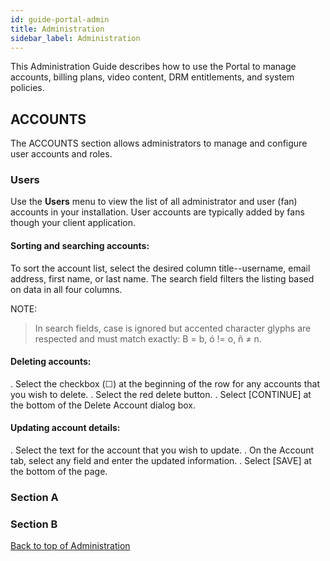 ```yaml
---
id: guide-portal-admin
title: Administration 
sidebar_label: Administration
---
```


This Administration Guide describes how to use the Portal 
to manage accounts, billing plans, video content, DRM entitlements, 
and system policies.

## ACCOUNTS

The ACCOUNTS section allows administrators to manage and configure user 
accounts and roles.

### Users 

Use the __Users__ menu to view the list of all administrator and user (fan) 
accounts in your installation. 
User accounts are typically added by fans though your client application.

#### Sorting and searching accounts:

To sort the account list, select the desired column title--username, email 
address, first name, or last name. 
The search field filters the listing based on data in all four columns.

NOTE: 
> In search fields, case is ignored but accented character glyphs are respected and must match exactly: B = b, ó != o, ñ &ne; n.


#### Deleting accounts:

. Select the checkbox (&#9744;) at the beginning of the row for any accounts that you wish to delete.
. Select the red delete button.
. Select [CONTINUE] at the bottom of the Delete Account dialog box.

#### Updating account details:

. Select the text for the account that you wish to update.
. On the Account tab, select any field and enter the updated information.
. Select [SAVE] at the bottom of the page.


### Section A


### Section B



[Back to top of Administration](guide-portal-admin)




<!--

// Is regex searching available for geeky admins?
// ; i.e., ó != o, ñ &ne; n, etc.
// * [*] Matches only look at the beginning of a word.
// * [*] Some pages require at least three characters to be entered.
-->


<!-- DO NOT CHANGE orbis-portal-admin NAME YET

# Orbis API Documentation 

// * EPC: terminology usage
// "administrative" == adjective
// "adminstration"  == general noun  
// "administrator"  == person

-->

<!-- image::Users-UserAccounts.jpg[details screen, role="text-left", width="80%", scaledwidth="75%"] -->


<!--
// To update details for an account&colon;


+
image::Users-Account.jpg[details screen, role="text-left", width="80%", scaledwidth="75%"]

////
{
[[package]]package:: 
    A defined collection of one or more video assets.  
    Although it is not required, a package is usually 
    associated with a <<doc-glossary.adoc#billing_plan,billing plan>>.


Viewing the list of user accounts

searching
sorting by: first name, last name, email address, account type, status 
(active/disabled), registered(???), verified, last login 
Basic information: billing address, email, preferences, etc.
Detailed subscription/billing/payment/support history (this might only 
be a reference)
Inviting new users 
User accounts cannot be directly created.  Admins can only extend invitations 
(via email); users must then register and verify, etc. 
Adding user names to accounts (such as for families)?
Will user names be associated with email accounts?
Updating account information:
Email Account:
Viewing/Editing basic info: username* (default = same as email address), 
first name, last name, email address*, phone numbers
Generate a new password

Device Registration and Login

Manage User Watch Lists
Payment Info: Payment method, Billing address
Billing Details: credits available, payment history, associated subscription plans
applying credit: amount, currency, and notes
issuing a refund: amount, currency, and notes
Viewing History
Recurring Subscription plan 
Web purchase 
applying credit: amount, currency, and notes
issuing a refund: amount, currency, and notes
iTunes purchase
applying credit: amount, currency, and notes
refunds must be requested by the user directly from Apple
preferences, etc.
Social Account
Viewing basic info: first name, last name, profile URL, email address
Disconnecting from a social account (if user also has a regular fan (email) account)
Deactivating and Deleting accounts
Cascade: delete associated entitlements, etc.

}
////

// === Administrators
// TODO: Suggest using "Members" instead of using "Users"


Creating administrator accounts&colon;::
Only SuperAdmins can create new administrator accounts.

// image::Admins-AdminAccounts.jpg[details screen, role="text-left", width="80%",scaledwidth="50%"]

Update roles and permissions for an account&colon;::
Select the text for the (administrator) account that you wish to update.

Remove roles from an account&colon;::
. Select the menu:Users[] menu.
. Select the text of the account that you wish to update.
. Select the *Roles* tab.
. On the Roles tab, select the checkbox (&#9744;) at the beginning of the row 
for any roles that you wish to remove.
. Select the red Remove Roles button (&#9940;).
. On the Remove Roles dialog box, select btn:[CONTINUE].

Assign additional roles to an account&colon;::
. On the Roles tab, select btn:[ASSIGN ROLES].
. On the Assign Roles dialog box, select the plus sign (+) at the left of any 
roles that you wish to add.
. Select btn:[ASSIGN] at the bottom of the dialog box.
+
// image::Admins-Roles.jpg[details screen,role="text-left", width="80%",scaledwidth="50%"]

// * The Permissions tab displays all current permissions for the selected administrator.
// +
// image::Admins-Permissions.jpg[details screen, role="text-left", width="80%",scaledwidth="50%"]

Demoting accounts&colon;::
If needed, administrator accounts can be demoted to basic user accounts. 
Demotion removes all administrative privileges from the account. 
. Select the checkbox at the beginning of the row for any accounts that you wish to demote.
. Select the red demote button.
. Select btn:[DEMOTE] at the bottom of the Demote Administrator dialog box.
+
image::Admins-DemoteUser.jpg[details screen, role="text-left", width="80%",scaledwidth="50%"]

SuperAdmins can restore administrative account privileges.

////
{
Administrator Accounts
(Suggestion: use the term member rather than user within the UI to refer to 
Admins and members of Roles to avoid confusion with fans.)

Inviting new Admins via email
By default, new Admins should belong to an existing group with read only permissions
Adding/Removing Roles
Setting Groups
By default, permissions for new groups should be read only; create, update, 
delete permissions must be explicitly granted
Viewing Permissions 
Roles
The Administrators Guide describes how to use the platform  Portal to manage 
accounts, billing plans, video content, and entitlements.

By default, Portal administrator accounts may be assigned to the following roles:

(See: Roles, Permissions & Authorizing Resources)
 Administrators
Defines all admin types and permissions for your installation
Content Editors
Asset and category permissions
Customer Service 
Account permissions: user details read/write, delete users, read and cancel 
subscriptions, refund.
All entitlement permissions
Package Managers
Entitlement permissions on all packages
Pricing Managers
Billing plan permissions


User Managers
OAM user details read/write, delete users, read policies
searching and sorting by name, description, number of members
Members (Users): searching, viewing, and sorting group members by first name, 
last name, and email address
add/remove members
Permissions – Roles with Descriptions (Add/Remove view and edit permissions)
Manage roles
Add sites
Export users (members)
View full secret key
View partial secret key
Edit site settlings
Providers configuration and permissions
Schema editor (!!!)
Restrictions
Signals
Edit policies and templates
UI Builder - Edit Layout / CSS /JS
Edit schema (!!!)
Identity sync permissions
comments setup and settings
Moderation management
Gamification settings
Enable/Disable client-side access
Identities, Syndication, and Usage


Reports
Settings (affects all accounts, User and Admin, universally!)
concurrent streaming limits
email verification,
email template, login attempts, lockout time, token TTL, two-factor 
authentication, Password Requirements (strength)
RESET PASSWORD
require email verification
email template
password reset page URL
NEW USER REGISTRATION
email template
password reset page URL

}
////


=== Roles
Select menu:Roles[] to view and manage the list of all current administrative 
roles in your installation. 

image::Roles-RoleList.jpg[a the account details screen, width="80%", scaledwidth="50%"]

////
{
.Sorting Roles ?
You can sort the listing by username, email address, first name, or last name 
by electing on the desired column title. 
The search field filters the listing based on data in all four columns.
}
////

Creating a new role&colon;::
. On the Roles page, select btn:[ADD NEW] at the top of the page.
. On the Create New Role dialog box, enter a name and description.
. Select btn:[CREATE] at the bottom of the dialog box.
+
image::Roles-CreateNewRole.jpg[a the account details screen, width="80%", scaledwidth="50%"]


////
{
==== Updating a Role
.Updating Account Details
To update details for an account:

. Select the text for the account that you wish to update.
. On the Account tab, select any field and enter the updated information.
. Select  btn:[SAVE] at the bottom of the page.
}
////

Deleting roles&colon;::
. Select the checkbox (&#9744;) at the beginning of the row for any roles 
that you wish to delete.
. Select the red delete button.
. Select btn:[CONTINUE] at the bottom of the Delete Role dialog box.
+
*NOTE:*
The core platform roles cannot be deleted.


////
{
=== Permissions
Permissions determine which abilities are available to administrators your within 
your installation.

=== Settings
}
////


// ============================================================================== //
== STORE 
The STORE section allows administrators to manage products, billing plans, 
asset packages, and other store details.

=== Products 
Products connect billing plans with asset packages.
Select menu:Products[] to view and manage the list of products defined in your 
installation. 


Creating a product&colon;::
. Select menu:Products[] from the left menu column to view the current list of products.
. On the Product List page, select btn:[ADD NEW].
. Define the new product:
..  Enter a new name, short description, and long description in the appropriate fields.
..	Enter a store product ID for at least one payment method.
..  Optionally, add key-value pairs to include any custom data for the product.
..	Under PRICING, select the desired currency and enter the price amounts to 
be sent to each payment processor.
..	Select an existing Asset Package to add.
..	Select an existing Billing Plan to add.
//.. Select the PRODUCTS tab.
//.. Select the packages that you 
. Select btn:[SAVE].


Deleting/removing products&colon;::
. On the Product List page, select the checkbox (&#9744;) at the beginning of 
the row for any products that you wish to delete.
. Select the red delete button.
. Select btn:[CONTINUE] at the bottom of the Delete Products dialog box.

////
{
==== Custom Attributes 
...
}
////

=== Billing Plans
Billing Plans associate a price with a recurring (or non-recurring) billing 
schedule.
Select menu:Billing_Plans[] to view and manage the list of billing plans 
defined in your installation. 

Creating a billing plan&colon;::
. Select menu:Billing_Plans[] on the left side to view the billing plans list.
. On the Billing Plans page, select btn:[ADD NEW] at the top of the page.
. Define the new billing plan on the DETAILS tab:
..  Enter a new name in the BILLING PLAN ID field.
..	Enter a DESCRIPTION for the new billing plan.
..	Under PRICING, select the desired currency and enter the price amounts to be 
sent to each payment processor.
..	Select the BILLING TYPE frequency.
//..	Select the PRODUCTS tab.
//.. Select the packages that you 
. Select btn:[SAVE].


////
{
=== Billing Plans

==== Creating a Billing Plan

===== Details
The Details tab...

===== Products 
...

==== Updating a Billing Plan
}
////

Deleting billing plans&colon;::
. Select the checkbox (&#9744;) at the beginning of the row for any billing 
plans that you wish to delete.
. Select the red delete button.
. Select btn:[CONTINUE] at the bottom of the Delete Billing Plans dialog box.

=== Asset Packages
You can group your video assets in the CMS into packages and then designate these 
packages as free or available for purchase.
Select menu:Asset_Packages[] to view and manage the list of asset packages 
defined in your installation. 

Creating an asset package&colon;::
. On the Asset Packages page, select btn:[ADD NEW] at the top of the page.
+
image::AssetPackages-AssetPackages.jpg[details screen,width="80%", scaledwidth="50%"]
+
. On the Details tab:
    .. Enter a name and description.
    .. Select the blue btn:[+] Whitelist Regions button to add desired regions.
    .. Select the checkbox if this will be a free package. 
    .. Select the Assets tab.
+ 
image::AssetPackages-Details.jpg[details screen, width="80%", scaledwidth="50%"]
+
. On the Assets tab:
    .. Select btn:[ADD NEW] in the middle of the page.
    .. Select assets from the Add Assets list. ...
    .. Select btn:[ADD].
    .. Select the Products tab.
+
image::AssetPackages-AddRegions.jpg[details screen,width="80%", scaledwidth="50%"]
+
. On the Products tab:
    .. Select products from the list based on name, package ID, or billing plan ID. ...
    .. Select the Custom Attributes tab.
. On the Custom Attributes tab:
+
Enter product details such as league, sport, SKU ID, descriptions, etc. 
+
image::AssetPackages-CustomAttributes.jpg[details screen, width="80%", scaledwidth="50%"]
+
. Select btn:[SAVE] at the bottom of the page.
+
The new asset package will now appear in the list.

// image::AssetPackages-New.jpg[a the account details screen,width="80%", scaledwidth="50%"]


Deleting asset packages&colon;::
. Select the checkbox (&#9744;) at the beginning of the row for any asset 
packages that you wish to delete.
. Select the red delete button.
. Select btn:[CONTINUE] at the bottom of the Delete Asset Packages dialog box.

////
{
==== Assets 
...
}
////



// ============================================================================== //
== CONTENT 
The CONTENT section allows administrators to modify descriptive 
information for your video assets.


=== Channels
The menu:Channels[] page allows administrators to view and manage platform content and descriptions.
//Select menu:Channels[] to view, search, filter, and manage the contents and descriptions of the 
//channels available in your installation. 

image::Channels-Channels.jpg[details screen, width="80%", scaledwidth="50%"]

Applying blackout restrictions to live linear channels&colon;::
// !!!: Needs updating

. Select the menu:Channels[] menu item.
. Select the row of the desired channel.
. Select the blue btn:[+] button to add blackout regions.
. Select the checkboxes (*&#9744;*) at the beginning of the row for any 
regions that you wish to restrict from viewing this channel.
. Select the btn:[ADD] button. The new blackout regions will now be listed for the channel.
. Select the btn:[SAVE] button to finish setting the blackout regions.
// img	


Updating descriptions for live linear channels&colon;::
//DONE: as of 18-Nov-2018
In this release, you can change the channel name, change the short name, and add blackout regions.
All other fields are currently read-only.
. Select the menu:Channels[]  menu item.
. Select the row of the desired channel.
. Optionally, select the *NAME* field and enter a new channel name.
. Optionally, select the *SHORT NAME* field and enter a new short name. 
. Scroll down on the page to view any remaining description fields.
. Select the btn:[SAVE] button to finish updating the channel descriptions.
// img


//column sorting available

////
{
==== Details
The Details tab...

==== Programs 
...
}
////

=== Schedule
The menu:Schedule[] page allows administrators to search, view, and manage  
electronic program guide (EPG) entries that are available within your installation. 

image::Schedule-Programs.jpg[details screen, width="80%", scaledwidth="50%"]

Viewing programs for a live linear channel&colon;::
. Select the menu:Schedule[] menu item.
. Optionally, select a desired start date and start time for the program schedule 
by typing or selecting a date and time from calendar field.
. Select a channel from the *Channel* field to filter the Program list. 
+
You may need to clear any channels that you have previously selected during your session.
(Channel filter selections persist for the current login session, unless manually changed or cleared.)
. Optionally, select one or more program types from the *Type* field to filter the Program list. 
+
image::Schedule-Viewing.jpg[details screen, width="80%", scaledwidth="50%"]
// todo: add call-outs for steps to screenshot above


Applying blackout restrictions to scheduled programs&colon;::
. Select the menu:Schedule[] menu item.
. Select the scheduled program that you want to restrict.
+
image::sched-1.png[the initial program schedule, width="80%", scaledwidth="50%"]
. Select the blue btn:[+] to add blackout regions.
+
image::sched-3.png[the initial program schedule, width="80%", scaledwidth="50%"]
. Select the checkboxes (&#9744;) at the beginning of the row for any regions that you wish to 
restrict from viewing the program.
+
image::sched-4.png[the initial program schedule, width="80%", scaledwidth="50%"]
. Select the btn:[ADD] button. The new blackout regions will now be listed for the program.
. Select the btn:[SAVE] button to finish setting the blackout regions.
+
image::sched-6.png[the initial program schedule, width="80%", scaledwidth="50%"]


// Updating program details:
// Select the row of the desired program.


=== VOD Catalog
The menu:VOD_Catalog[] page allows administrators to search, view, and manage 
video on demand (VOD) content available within your installation. 

Playing the video content to confirm access to the correct asset&colon;::
. Scroll down to the Playback Assets section .
. Click the play icon (&#9654;) to the left of the DASH PRIMARY URL field.
. Click the play icon (&#9654;) that appears in the popup media window.

//!!! add some screen shots/ gifs

Updating descriptions for VOD content&colon;::
In this release, you can change the program name, short name, general description, 
and short description for VOD entries.
All other fields are currently read-only.
// ?... and add blackout regions. ?
. Select the menu:VOD_Catalog[] menu item.
. Select the *Search* field and enter a character string that you want to find in the VOD Catalog.
. Optionally, select one or more program types to filter the VOD Catalog list. 
+
image::VOD-Update.jpg[details screen, width="80%", scaledwidth="50%"]
+
. Select the row of the desired VOD program.
+
image::VOD-Catalog.jpg[details screen, width="80%", scaledwidth="50%"]
+
. To change a name or description, select the desired field and enter the new name or description.
+ 
Scroll down on the page to view any remaining description fields.
+
. Select the SAVE button to finish updating the show descriptions.
+
image::VOD-save.png[VOD save, width="80%", scaledwidth="50%"]

// !! we will need to add info on how to update 

For Episodes, you can:

* Select the *VIEW SHOW DETAILS* link.
** Select the *Details* tab to view the general show description.
** Select the *Episodes* tab to view the list the episodes that are available for each season.
* Select the ** Season # ** field to filter the list on one or more seasons.
* Select one of the listed episodes to view or update the detailed description for that specific episode.
+
image::VOD-episodes.png[VOD save, width="80%", scaledwidth="50%"]

	
For Shows, you can: 

* Select the *Episodes* tab to list the episodes that are available for each season.
* Select the ** Season # ** field to filter the list on one or more seasons.
* Select one of the listed episodes to view or update the detailed description for that specific episode.
	

// content descriptions for video on demand (VOD programs).
// ...

// To search the VOD Catalog:
// ...

// To update a program description:
// ...

// === Details
// The Details tab contains a general description of the entire series.
// ...

// === Episodes
// The Episodes tab lists individual episodes for each show in a series.
// ...

=== Live Content
The menu:Live_Content[] page allows administrators to view and manage 
live sports competitions and other live events accessible from your application. 
//!!! add some screen shots/ gifs
//!!! complete this section

// To view scheduled Live Content entries:

// To add new Live Content:

// * Team Competitions

// * Other Sports Competions

// * Non-sports Live Events


// To update existing Live Content:

// To delete Live Content entries:


// Playing the video content to confirm access to the correct asset&colon;::
// . Scroll down to the Playback Assets section .
// . Click the play icon (&#9654;) to the left of the DASH PRIMARY URL field.
// . Click the play icon (&#9654;) that appears in the popup media window.

//!!! add some screen shots/ gifs



// ============================================================================== //
== PROMOTION
The PROMOTION section allows for the creation and customization of promotional objects for the platform, 
such as carousels, menus, sliders, and other user interface collections.

// TODO: Get more examples on how to use collections  (top 3 to 5 uses?)

=== Collections
The Collections page allows content curators to create, update, and delete collections 
of items that represent video assets.  The items in a collection typically share some
similarity such as genre, release dates, director, etc. can be deployed as carousels, menus, buttons, 

// video-on-demand (VOD) initially

image::Collections-list.jpg[the Collections list screen, width="80%", scaledwidth="50%"]

// !!!: Finish:
// !!!: Create, Read, Update++, Revert, Publish, Delete


// ============================================================================== //

=== Banners
The Banners page allows content curators to create, update, and delete items that 
appear in Collections. A banner is a "card" that represents and links to a video asset.
Banner items may be configured to appear as links, buttons, images, or any combination of these
elements.

// !!!! Need to add Layouts, Banners (Cards!), Collections, & Pages to the Glossary

// !!!! image::Banners-list.jpg[the Banners list screen, width="80%", scaledwidth="50%"]



// !!!: Finish:
// !!!: Create, Read, Update++, Revert, Publish, Delete


// ============================================================================== //
== CONFIGURATION
The CONFIGURATION section allows administrators to customize global settings and 
attributes for the platform.

//// 
=== General Settings 
General Settings ...
Select menu:General_Settings[] to view and adjust ... in your installation. 
}
////

=== Regions
The Regions page allows administrators to create, update, and delete recognized 
geographic regions.

image::Regions-Regions.jpg[a the account details screen, width="80%", scaledwidth="50%"]

Creating a new region&colon;::
. Select the menu:Regions[] menu item.
. On the Regions page, select btn:[ADD NEW] to choose a region based on either Locations 
or Coordinates.
* For _Coordinates_, enter the name, latitude, longitude, radius value, and radius unit 
(kilometers or miles).
* For _Locations_, enter the country, subregions, cities, and/or postal codes.
+
image::Regions-Coordinates.jpg[a the account details screen, width="80%", scaledwidth="50%"]
. Select btn:[SAVE].


////
{
// To create a new region&colon;::
. On the Create New Region dialog box, enter a name and description.
}
////


Updating a region&colon;::
. Select the menu:Regions[] menu item.
. Select the text of the region that you want to update.
. Optionally, change the name of the region.
. Optionally, select the btn:[ADD LOCATION] button to add additional named 
locations defined by country, state/province/region, city, and postal code.
. Select the btn:[ADD] button. The new location(s) will be listed for the current region.
. Select the btn:[SAVE] button. Locations for the redefined region are now displayed.

Deleting regions&colon;::
. Select the checkbox (&#9744;) at the beginning of the row for any regions that you wish to delete.
. Select the red delete button.
. Select btn:[CONTINUE] at the bottom of the Delete Regions dialog box.

// ------------------------------------------------------------------------------------ //


=== Providers
The Providers page allows administrators to add and manage content providers, service providers, and their associated  
whitelist regions.

// !!!: finish!
////
Adding a new content provider&colon;::
. Select the row of the content provider whose regions you wish to modify.
. Select the blue btn:[+] Whitelist Regions button to add desired regions.
. On the Add Regions dialog, select the checkboxes for the regions that you want to add.
. Optionally, select the btn:[ADD LOCATION] button to add additional named 
locations defined by country, state/province/region, city, and postal code.
. Select the btn:[ADD] button. The new location(s) will be listed for the current region.
. Select the btn:[SAVE] button. Locations for the redefined region are now displayed.
////

Adding a whitelist region&colon;::
. Select the row of the content provider whose regions you wish to modify.
. Select the blue btn:[+] Whitelist Regions button to add desired regions.
. On the Add Regions dialog, select the checkboxes for the regions that you want to add.
. Optionally, select the btn:[ADD LOCATION] button to add additional named 
locations defined by country, state/province/region, city, and postal code.
. Select the btn:[ADD] button. The new location(s) will be listed for the current region.
. Select the btn:[SAVE] button. Locations for the redefined region are now displayed.

Deleting whitelist regions&colon;::
. Select the row of the content provider whose regions you wish to modify.
. Select the trashcan button next to the region that you wish to delete.
. Select btn:[SAVE] at the bottom of the page to confirm and save your deletion.


// !!!: TBD!

=== Custom Attributes
The Custom Attributes page lists attributes defined for this specific tenant installation.

Select menu:Custom_Attributes[] to view the list of attributes that have been added to your installation. 

image::Custom-Attributes.jpg[The Custom Attributes screen, width="80%", scaledwidth="50%"]
////
=== Content Providers
Content Providers ...
Select menu:Content_Providers[] to view and adjust ... in your installation. 


//
== Administrator Profile
...

=== Account 
...

=== Payment Info
...

=== Billing Details
...

=== Metrics and Analytics ?

=== System Issues ?


// epc: 

EPC: heading hierarchy guidance... 
    Gerund: Managing/Working with Asset Packages        {with plural}
        Command: Update an Asset Package                {with singular}
        Process: Workflow for Credit Card HOA Processing
            infinitive: To update an asset package:     {use only when necessary}

////

-->